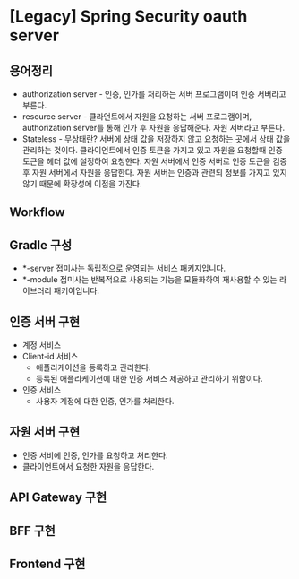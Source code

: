 # [Legacy] Spring Security oauth server

## 용어정리

- authorization server - 인증, 인가를 처리하는 서버 프로그램이며 인증 서버라고 부른다.
- resource server - 클라언트에서 자원을 요청하는 서버 프로그램이며, authorization server를 통해 인가 후 자원을 응답해준다. 자원 서버라고 부른다.
- Stateless - 무상태란? 서버에 상태 값을 저장하지 않고 요청하는 곳에서 상태 값을 관리하는 것이다. 클라이언트에서 인증 토큰을 가지고 있고 자원을 요청할때 인증 토큰을 헤더 값에 설정하여 요청한다. 자원 서버에서 인증 서버로 인증 토큰을 검증 후 자원 서버에서 자원을 응답한다. 자원 서버는 인증과 관련되 정보를 가지고 있지 않기 때문에 확장성에 이점을 가진다.

## Workflow

## Gradle 구성

- *-server 접미사는 독립적으로 운영되는 서비스 패키지입니다.
- *-module 접미사는 반복적으로 사용되는 기능을 모듈화하여 재사용할 수 있는 라이브러리 패키이입니다.


## 인증 서버 구현
- 계정 서비스
- Client-id 서비스
  - 애플리케이션을 등록하고 관리한다.
  - 등록된 애플리케이션에 대한 인증 서비스 제공하고 관리하기 위함이다.
- 인증 서비스
  - 사용자 계정에 대한 인증, 인가를 처리한다.

## 자원 서버 구현

- 인증 서비에 인증, 인가를 요청하고 처리한다.
- 클라이언트에서 요청한 자원을 응답한다.

## API Gateway 구현

## BFF 구현

## Frontend 구현